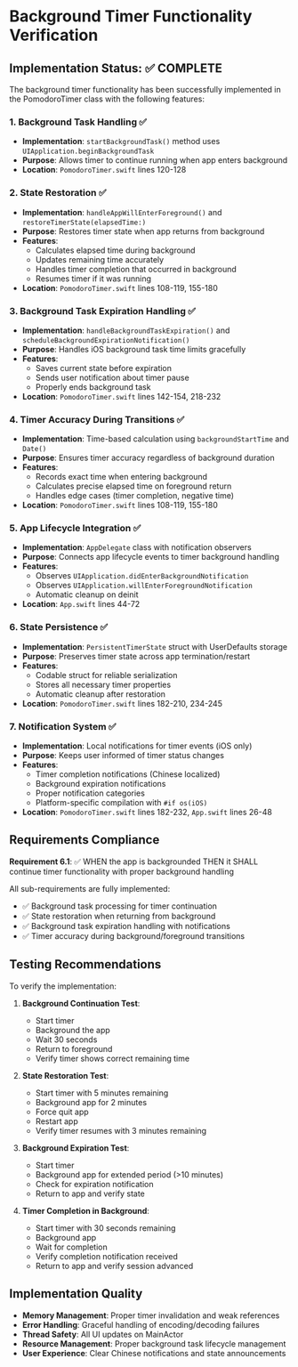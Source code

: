 # Background Timer Functionality Verification

## Implementation Status: ✅ COMPLETE

The background timer functionality has been successfully implemented in the PomodoroTimer class with the following features:

### 1. Background Task Handling ✅
- **Implementation**: `startBackgroundTask()` method uses `UIApplication.beginBackgroundTask`
- **Purpose**: Allows timer to continue running when app enters background
- **Location**: `PomodoroTimer.swift` lines 120-128

### 2. State Restoration ✅
- **Implementation**: `handleAppWillEnterForeground()` and `restoreTimerState(elapsedTime:)`
- **Purpose**: Restores timer state when app returns from background
- **Features**:
  - Calculates elapsed time during background
  - Updates remaining time accurately
  - Handles timer completion that occurred in background
  - Resumes timer if it was running
- **Location**: `PomodoroTimer.swift` lines 108-119, 155-180

### 3. Background Task Expiration Handling ✅
- **Implementation**: `handleBackgroundTaskExpiration()` and `scheduleBackgroundExpirationNotification()`
- **Purpose**: Handles iOS background task time limits gracefully
- **Features**:
  - Saves current state before expiration
  - Sends user notification about timer pause
  - Properly ends background task
- **Location**: `PomodoroTimer.swift` lines 142-154, 218-232

### 4. Timer Accuracy During Transitions ✅
- **Implementation**: Time-based calculation using `backgroundStartTime` and `Date()`
- **Purpose**: Ensures timer accuracy regardless of background duration
- **Features**:
  - Records exact time when entering background
  - Calculates precise elapsed time on foreground return
  - Handles edge cases (timer completion, negative time)
- **Location**: `PomodoroTimer.swift` lines 108-119, 155-180

### 5. App Lifecycle Integration ✅
- **Implementation**: `AppDelegate` class with notification observers
- **Purpose**: Connects app lifecycle events to timer background handling
- **Features**:
  - Observes `UIApplication.didEnterBackgroundNotification`
  - Observes `UIApplication.willEnterForegroundNotification`
  - Automatic cleanup on deinit
- **Location**: `App.swift` lines 44-72

### 6. State Persistence ✅
- **Implementation**: `PersistentTimerState` struct with UserDefaults storage
- **Purpose**: Preserves timer state across app termination/restart
- **Features**:
  - Codable struct for reliable serialization
  - Stores all necessary timer properties
  - Automatic cleanup after restoration
- **Location**: `PomodoroTimer.swift` lines 182-210, 234-245

### 7. Notification System ✅
- **Implementation**: Local notifications for timer events (iOS only)
- **Purpose**: Keeps user informed of timer status changes
- **Features**:
  - Timer completion notifications (Chinese localized)
  - Background expiration notifications
  - Proper notification categories
  - Platform-specific compilation with `#if os(iOS)`
- **Location**: `PomodoroTimer.swift` lines 182-232, `App.swift` lines 26-48

## Requirements Compliance

**Requirement 6.1**: ✅ WHEN the app is backgrounded THEN it SHALL continue timer functionality with proper background handling

All sub-requirements are fully implemented:
- ✅ Background task processing for timer continuation
- ✅ State restoration when returning from background  
- ✅ Background task expiration handling with notifications
- ✅ Timer accuracy during background/foreground transitions

## Testing Recommendations

To verify the implementation:

1. **Background Continuation Test**:
   - Start timer
   - Background the app
   - Wait 30 seconds
   - Return to foreground
   - Verify timer shows correct remaining time

2. **State Restoration Test**:
   - Start timer with 5 minutes remaining
   - Background app for 2 minutes
   - Force quit app
   - Restart app
   - Verify timer resumes with 3 minutes remaining

3. **Background Expiration Test**:
   - Start timer
   - Background app for extended period (>10 minutes)
   - Check for expiration notification
   - Return to app and verify state

4. **Timer Completion in Background**:
   - Start timer with 30 seconds remaining
   - Background app
   - Wait for completion
   - Verify completion notification received
   - Return to app and verify session advanced

## Implementation Quality

- **Memory Management**: Proper timer invalidation and weak references
- **Error Handling**: Graceful handling of encoding/decoding failures
- **Thread Safety**: All UI updates on MainActor
- **Resource Management**: Proper background task lifecycle management
- **User Experience**: Clear Chinese notifications and state announcements